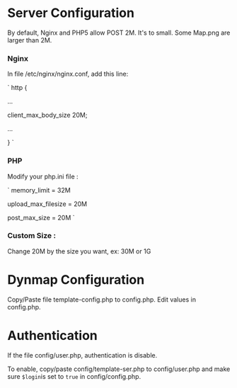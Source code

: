 # Server Configuration

By default, Nginx and PHP5 allow POST 2M.
It's to small. Some Map.png are larger than 2M.

### Nginx
In file /etc/nginx/nginx.conf, add this line:

`
http {

...

client_max_body_size 20M;

...

}
`

### PHP
Modify your php.ini file :

`
memory_limit = 32M

upload_max_filesize = 20M

post_max_size = 20M
`

### Custom Size :
Change 20M by the size you want, ex: 30M or 1G

# Dynmap Configuration

Copy/Paste file template-config.php to config.php.
Edit values in config.php.

# Authentication

If the file config/user.php, authentication is disable.

To enable, copy/paste config/template-ser.php to config/user.php and make sure `$login`is set to `true` in config/config.php.